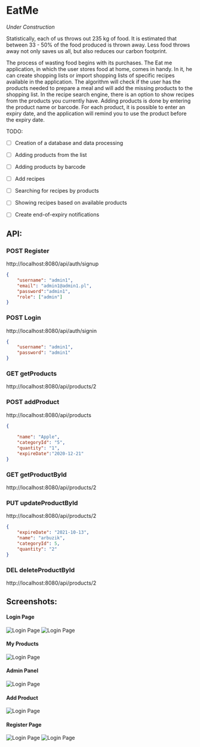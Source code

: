 # EatMe
*Under Construction*


Statistically, each of us throws out 235 kg of food. It is estimated that between 33 - 50% of the food produced is thrown away. Less food throws away not only saves us all, but also reduces our carbon footprint.
 
The process of wasting food begins with its purchases. The Eat me application, in which the user stores food at home, comes in handy. In it, he can create shopping lists or import shopping lists of specific recipes available in the application. The algorithm will check if the user has the products needed to prepare a meal and will add the missing products to the shopping list. In the recipe search engine, there is an option to show recipes from the products you currently have. Adding products is done by entering the product name or barcode. For each product, it is possible to enter an expiry date, and the application will remind you to use the product before the expiry date.

TODO:
- [ ] Creation of a database and data processing
- [ ] Adding products from the list
- [ ] Adding products by barcode
- [ ] Add recipes
- [ ] Searching for recipes by products
- [ ] Showing recipes based on available products
- [ ] Create end-of-expiry notifications


## API:
### POST Register
http://localhost:8080/api/auth/signup
```json
{
    "username": "admin1",
    "email": "admin1@admin1.pl",
    "password":"admin1",
    "role": ["admin"]
}
```

### POST Login
http://localhost:8080/api/auth/signin
```json
{
    "username": "admin1",
    "password": "admin1"
}
```

### GET getProducts
http://localhost:8080/api/products/2

### POST addProduct
http://localhost:8080/api/products
```json
{
    
    "name": "Apple",
    "categoryId": "5",
    "quantity": "1",
    "expireDate":"2020-12-21"
}
```

### GET getProductById
http://localhost:8080/api/products/2

### PUT updateProductById
http://localhost:8080/api/products/2
```json
{
    "expireDate": "2021-10-13",
    "name": "arbuzik",
    "categoryId": 5,
    "quantity": "2"
}
```

### DEL deleteProductById
http://localhost:8080/api/products/2


## Screenshots:

#### Login Page
![Login Page](https://raw.githubusercontent.com/kub4l4/EatMe/main/Screenshot/Login.png)
![Login Page](https://raw.githubusercontent.com/kub4l4/EatMe/main/Screenshot/loginMobile.png)

#### My Products
![Login Page](https://raw.githubusercontent.com/kub4l4/EatMe/main/Screenshot/My%20Products.png)

#### Admin Panel
![Login Page](https://raw.githubusercontent.com/kub4l4/EatMe/main/Screenshot/AdminPanel.png)

#### Add Product
![Login Page](https://raw.githubusercontent.com/kub4l4/EatMe/main/Screenshot/AddProduct.png)


#### Register Page
![Login Page](https://raw.githubusercontent.com/kub4l4/EatMe/main/Screenshot/register.png)
![Login Page](https://raw.githubusercontent.com/kub4l4/EatMe/main/Screenshot/registerMobile.png)
